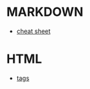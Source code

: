 # MARKDOWN
- [cheat sheet](https://www.markdownguide.org/cheat-sheet/)

# HTML
- [tags](https://developer.mozilla.org/en-US/docs/Web/HTML/Element)
